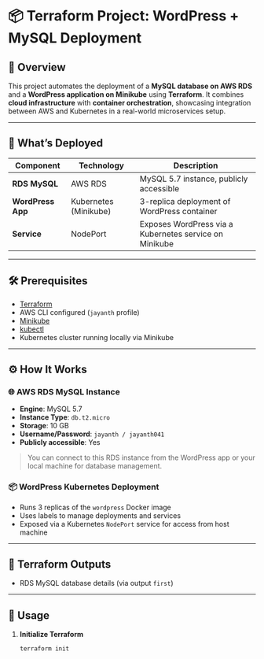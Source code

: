 # 📦 Terraform Project: WordPress + MySQL Deployment

## 🧾 Overview

This project automates the deployment of a **MySQL database on AWS RDS** and a **WordPress application on Minikube** using **Terraform**. It combines **cloud infrastructure** with **container orchestration**, showcasing integration between AWS and Kubernetes in a real-world microservices setup.

---

## 🚀 What’s Deployed

| Component         | Technology      | Description                                             |
|------------------|-----------------|---------------------------------------------------------|
| **RDS MySQL**     | AWS RDS         | MySQL 5.7 instance, publicly accessible                 |
| **WordPress App** | Kubernetes (Minikube) | 3-replica deployment of WordPress container         |
| **Service**       | NodePort        | Exposes WordPress via a Kubernetes service on Minikube |

---

## 🛠️ Prerequisites

- [Terraform](https://www.terraform.io/downloads)
- AWS CLI configured (`jayanth` profile)
- [Minikube](https://minikube.sigs.k8s.io/docs/start/)
- [kubectl](https://kubernetes.io/docs/tasks/tools/)
- Kubernetes cluster running locally via Minikube

---

## ⚙️ How It Works

### 🌐 AWS RDS MySQL Instance

- **Engine**: MySQL 5.7
- **Instance Type**: `db.t2.micro`
- **Storage**: 10 GB
- **Username/Password**: `jayanth / jayanth041`
- **Publicly accessible**: Yes

> You can connect to this RDS instance from the WordPress app or your local machine for database management.

### 📦 WordPress Kubernetes Deployment

- Runs 3 replicas of the `wordpress` Docker image
- Uses labels to manage deployments and services
- Exposed via a Kubernetes `NodePort` service for access from host machine

---

## 📌 Terraform Outputs

- RDS MySQL database details (via output `first`)

---

## 🧪 Usage

1. **Initialize Terraform**
   ```bash
   terraform init
